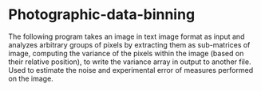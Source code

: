# Photographic-data-binning

The following program takes an image in text image format as input and analyzes arbitrary groups of pixels by extracting them as sub-matrices of image, computing the variance of the pixels within the image (based on their relative position), to write the variance array in output to another file. Used to estimate the noise and experimental error of measures performed on the image.
